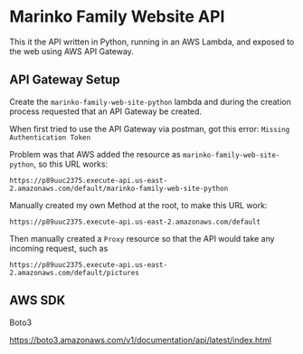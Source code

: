 # Marinko Family Website API

This it the API written in Python, running in an AWS Lambda, and exposed to the web using AWS API Gateway.



## API Gateway Setup

Create the `marinko-family-web-site-python` lambda and during the creation process requested that an API Gateway be created.

When first tried to use the API Gateway via postman, got this error: `Missing Authentication Token`

Problem was that AWS added the resource as `marinko-family-web-site-python`, so this URL works:

`https://p89uuc2375.execute-api.us-east-2.amazonaws.com/default/marinko-family-web-site-python`

Manually created my own Method at the root, to make this URL work:

`https://p89uuc2375.execute-api.us-east-2.amazonaws.com/default`


Then manually created a `Proxy` resource so that the API would take any incoming request, such as

`https://p89uuc2375.execute-api.us-east-2.amazonaws.com/default/pictures`


## AWS SDK

Boto3

https://boto3.amazonaws.com/v1/documentation/api/latest/index.html

